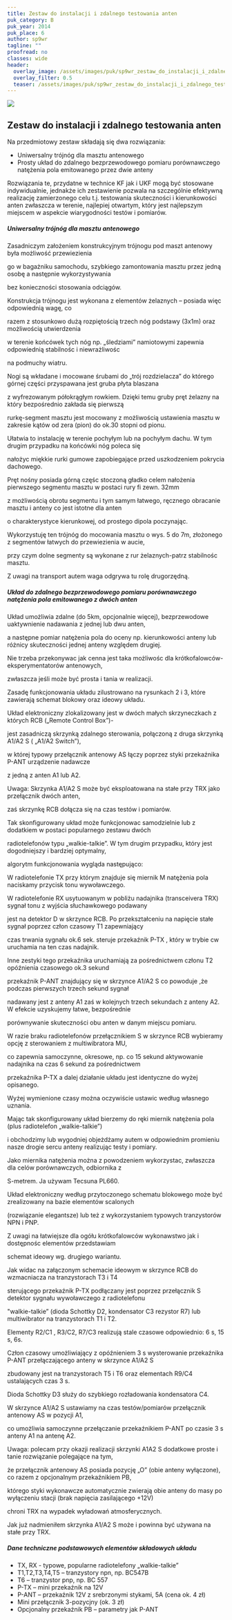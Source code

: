 ```yaml
---
title: Zestaw do instalacji i zdalnego testowania anten
puk_category: B
puk_year: 2014
puk_place: 6
author: sp9wr
tagline: ""
proofread: no
classes: wide
header:
  overlay_image: /assets/images/puk/sp9wr_zestaw_do_instalacji_i_zdalnego_testowania_anten.jpg
  overlay_filter: 0.5
  teaser: /assets/images/puk/sp9wr_zestaw_do_instalacji_i_zdalnego_testowania_anten.jpg
---
```






 



![](assets/data/img/projects/2014-6-0.jpg) 



Zestaw do instalacji i zdalnego testowania anten
------------------------------------------------





 Na przedmiotowy zestaw składają się dwa rozwiązania:

 

* Uniwersalny trójnóg dla masztu antenowego
* Prosty układ do zdalnego bezprzewodowego pomiaru porównawczego natężenia pola emitowanego przez dwie anteny





 Rozwiązania te, przydatne w technice KF jak i UKF mogą być stosowane indywidualnie, jednakże ich zestawienie pozwala na szczególnie efektywną realizację zamierzonego celu t.j. testowania skuteczności i kierunkowości anten zwłaszcza w terenie, najlepiej otwartym, który jest najlepszym miejscem w aspekcie wiarygodności testów i pomiarów.




##### Uniwersalny trójnóg dla masztu antenowego




 Zasadniczym założeniem konstrukcyjnym trójnogu pod maszt antenowy była możliwość przewiezienia

 go w bagażniku samochodu, szybkiego zamontowania masztu przez jedną osobę a następnie wykorzystywania

 bez konieczności stosowania odciągów.

 




 Konstrukcja trójnogu jest wykonana z elementów żelaznych – posiada więc odpowiednią wagę, co

 razem z stosunkowo dużą rozpiętością trzech nóg podstawy (3x1m) oraz możliwością utwierdzenia

 w terenie końcówek tych nóg np. „śledziami” namiotowymi zapewnia odpowiednią stabilnośc i niewrażliwośc

 na podmuchy wiatru.

 




 Nogi są wkładane i mocowane śrubami do „trój rozdzielacza” do którego górnej części przyspawana jest gruba płyta blaszana

 z wyfrezowanym półokrągłym rowkiem. Dzięki temu gruby pręt żelazny na który bezpośrednio zakłada się pierwszą

 rurkę-segment masztu jest mocowany z możliwością ustawienia masztu w zakresie kątów od zera (pion) do ok.30 stopni od pionu.

 Ułatwia to instalację w terenie pochyłym lub na pochyłym dachu. W tym drugim przypadku na końcówki nóg poleca się

 nałożyc miękkie rurki gumowe zapobiegające przed uszkodzeniem pokrycia dachowego.

 




 Pręt nośny posiada górną częśc stoczoną gładko celem nałożenia pierwszego segmentu masztu w postaci rury fi zewn. 32mm

 z możliwością obrotu segmentu i tym samym łatwego, ręcznego obracanie masztu i anteny co jest istotne dla anten

 o charakterystyce kierunkowej, od prostego dipola poczynając.

 




 Wykorzystuję ten trójnóg do mocowania masztu o wys. 5 do 7m, złożonego z segmentów łatwych do przewiezienia w aucie,

 przy czym dolne segmenty są wykonane z rur żelaznych-patrz stabilnośc masztu.

 Z uwagi na transport autem waga odgrywa tu rolę drugorzędną.






##### Układ do zdalnego bezprzewodowego pomiaru porównawczego natężenia pola emitowanego z dwóch anten




Układ umożliwia zdalne (do 5km, opcjonalnie więcej), bezprzewodowe uaktywnienie nadawania z jednej lub dwu anten,

 a następne pomiar natężenia pola do oceny np. kierunkowości anteny lub różnicy skuteczności jednej anteny względem drugiej.

 Nie trzeba przekonywac jak cenna jest taka możliwośc dla krótkofalowców-eksperymentatorów antenowych,

 zwłaszcza jeśli może być prosta i tania w realizacji.






Zasadę funkcjonowania układu zilustrowano na rysunkach 2 i 3, które zawierają schemat blokowy oraz ideowy układu.






 Układ elektroniczny zlokalizowany jest w dwóch małych skrzyneczkach z których RCB („Remote Control Box”)-

 jest zasadniczą skrzynką zdalnego sterowania, połączoną z druga skrzynką A1/A2 S ( „A1/A2 Switch”),

 w której typowy przełącznik antenowy AS łączy poprzez styki przekaźnika P-ANT urządzenie nadawcze

 z jedną z anten A1 lub A2.






Uwaga: Skrzynka A1/A2 S może być eksploatowana na stałe przy TRX jako przełącznik dwóch anten,

zaś skrzynkę RCB dołącza się na czas testów i pomiarów.






 Tak skonfigurowany układ może funkcjonowac samodzielnie lub z dodatkiem w postaci popularnego zestawu dwóch

 radiotelefonów typu „walkie-talkie”. W tym drugim przypadku, który jest dogodniejszy i bardziej optymalny,

 algorytm funkcjonowania wygląda następująco:






W radiotelefonie TX przy którym znajduje się miernik M natężenia pola naciskamy przycisk tonu wywoławczego.

W radiotelefonie RX usytuowanym w pobliżu nadajnika (transceivera TRX) sygnał tonu z wyjścia słuchawkowego podawany

jest na detektor D w skrzynce RCB. Po przekształceniu na napięcie stałe sygnał poprzez człon czasowy T1 zapewniający

 czas trwania sygnału ok.6 sek. steruje przekaźnik P-TX , który w trybie cw uruchamia na ten czas nadajnik.

 Inne zestyki tego przekaźnika uruchamiają za pośrednictwem członu T2 opóźnienia czasowego ok.3 sekund

 przekaźnik P-ANT znajdujący się w skrzynce A1/A2 S co powoduje ,że podczas pierwszych trzech sekund sygnał

 nadawany jest z anteny A1 zaś w kolejnych trzech sekundach z anteny A2. W efekcie uzyskujemy łatwe, bezpośrednie

 porównywanie skuteczności obu anten w danym miejscu pomiaru.






 W razie braku radiotelefonów przełącznikiem S w skrzynce RCB wybieramy opcję z sterowaniem z multiwibratora MU,

 co zapewnia samoczynne, okresowe, np. co 15 sekund aktywowanie nadajnika na czas 6 sekund za pośrednictwem

 przekaźnika P-TX a dalej działanie układu jest identyczne do wyżej opisanego.






 Wyżej wymienione czasy można oczywiście ustawic według własnego uznania.






 Mając tak skonfigurowany układ bierzemy do ręki miernik natężenia pola (plus radiotelefon „walkie-talkie”)

 i obchodzimy lub wygodniej objeżdżamy autem w odpowiednim promieniu nasze drogie sercu anteny realizując testy i pomiary.

 Jako miernika natężenia można z powodzeniem wykorzystac, zwłaszcza dla celów porównawczych, odbiornika z

 S-metrem. Ja używam Tecsuna PL660.






 Układ elektroniczny według przytoczonego schematu blokowego może być zrealizowany na bazie elementów scalonych

 (rozwiązanie elegantsze) lub też z wykorzystaniem typowych tranzystorów NPN i PNP.

 Z uwagi na łatwiejsze dla ogółu krótkofalowców wykonawstwo jak i dostępnośc elementów przedstawiam

 schemat ideowy wg. drugiego wariantu.






 Jak widac na załączonym schemacie ideowym w skrzynce RCB do wzmacniacza na tranzystorach T3 i T4

 sterującego przekaźnik P-TX podłączany jest poprzez przełącznik S detektor sygnału wywoławczego z radiotelefonu

 "walkie-talkie” (dioda Schottky D2, kondensator C3 rezystor R7) lub multiwibrator na tranzystorach T1 i T2.






 Elementy R2/C1 , R3/C2, R7/C3 realizują stale czasowe odpowiednio: 6 s, 15 s, 6s.

 Człon czasowy umożliwiający z opóźnieniem 3 s wysterowanie przekaźnika P-ANT przełączającego anteny w skrzynce A1/A2 S

 zbudowany jest na tranzystorach T5 i T6 oraz elementach R9/C4 ustalających czas 3 s.






 Dioda Schottky D3 służy do szybkiego rozładowania kondensatora C4.






 W skrzynce A1/A2 S ustawiamy na czas testów/pomiarów przełącznik antenowy AS w pozycji A1,

 co umożliwia samoczynne przełączanie przekaźnikiem P-ANT po czasie 3 s anteny A1 na antenę A2.






 Uwaga: polecam przy okazji realizacji skrzynki A1A2 S dodatkowe proste i tanie rozwiązanie polegające na tym,

 że przełącznik antenowy AS posiada pozycję „O” (obie anteny wyłączone), co razem z opcjonalnym przekaźnikiem PB,

 którego styki wykonawcze automatycznie zwierają obie anteny do masy po wyłączeniu stacji (brak napięcia zasilającego +12V)

 chroni TRX na wypadek wyładowań atmosferycznych.

 Jak już nadmieniłem skrzynka A1/A2 S może i powinna być używana na stałe przy TRX.





##### Dane techniczne podstawowych elementów składowych układu




* TX, RX - typowe, popularne radiotelefony „walkie-talkie”
* T1,T2,T3,T4,T5 – tranzystory npn, np. BC547B
* T6 – tranzystor pnp, np. BC 557
* P-TX – mini przekaźnik na 12V
* P-ANT – przekaźnik 12V z srebrzonymi stykami, 5A (cena ok. 4 zł)
* Mini przełącznik 3-pozycjny (ok. 3 zł)
* Opcjonalny przekaźnik PB – parametry jak P-ANT














 


